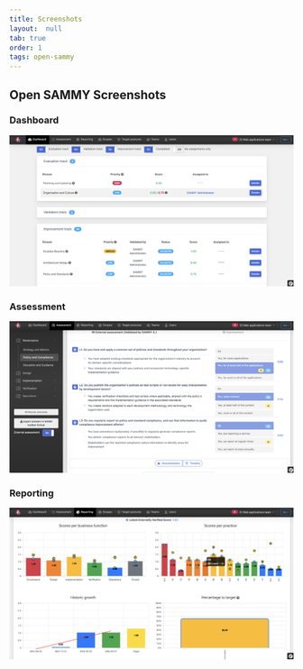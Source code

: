 ```yaml
---
title: Screenshots
layout:  null
tab: true
order: 1
tags: open-sammy
---
```


## Open SAMMY Screenshots

### Dashboard
<img src="./assets/images/dashboard.png">

### Assessment
<img src="./assets/images/assessment.png">

### Reporting
<img src="./assets/images/reporting.png">
